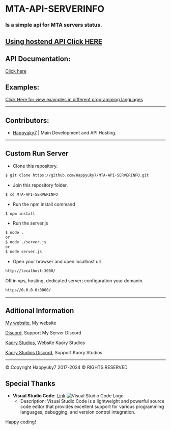 # MTA-API-SERVERINFO

### Is a simple api for MTA servers status.

## [Using hostend API Click HERE](https://mtaapiresquestinfo.kaoryhosting.xyz/)

## API Documentation:

[Click here](https://mtaapiresquestinfo.kaoryhosting.xyz/api)

## Examples:

[Click Here for view examples in different programming languages](https://github.com/Happyuky7/MTA-API-SERVERINFO/tree/master/public/examplesapi/)

---

## Contributors:

- [Happyuky7](https://github.com/Happyuky7) | Main Development and API Hosting. 

---

## Custom Run Server

- Clone this repository.

```bash
$ git clone https://github.com/Happyuky7/MTA-API-SERVERINFO.git
```

- Join this repository folder.

```bash
$ cd MTA-API-SERVERINFO
```

- Run the npm install command

```bash
$ npm install
```

- Run the server.js 

```bash
$ node . 
or 
$ node ./server.js
or 
$ node server.js
```

- Open your browser and open localhost url.

```bash
http://localhost:3000/
```

OR in vps, hosting, dedicated server; configuration your domanin.

```bash
https//0.0.0.0:3000/
```

---

## Aditional Information

[My website](https://happyrogelio7.xyz), My website

[Discord](https://discord.gg/3EebYUyeUX), Support My Server Discord

[Kaory Studios](https://kaorystudios.xyz), Website Kaory Studios

[Kaory Studios Discord](https://discord.gg/Gw7m8kC), Support Kaory Studios

---

© Copyright Happyuky7 2017-2024 ©
RIGHTS RESERVED

## Special Thanks

- **Visual Studio Code**: [Link](https://code.visualstudio.com/)
  ![Visual Studio Code Logo](./statics/imgs/vscode.png)
  - Description: Visual Studio Code is a lightweight and powerful source code editor that provides excellent support for various programming languages, debugging, and version control integration.

Happy coding!

